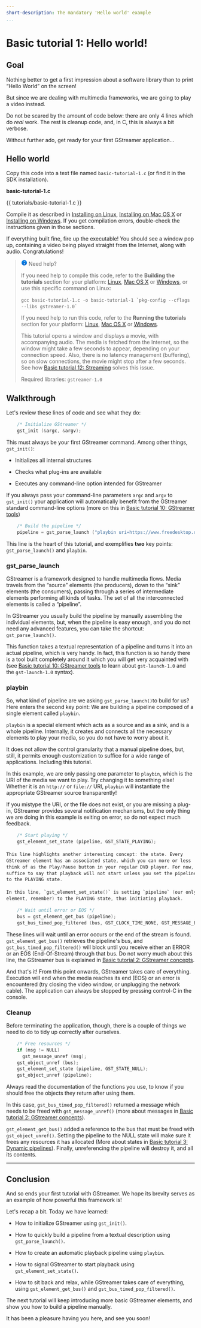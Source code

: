 ```yaml
---
short-description: The mandatory 'Hello world' example
...
```


# Basic tutorial 1: Hello world!

## Goal

Nothing better to get a first impression about a software library than
to print “Hello World” on the screen!

But since we are dealing with multimedia frameworks, we are going to
play a video instead.

Do not be scared by the amount of code below: there are only 4 lines
which do *real* work. The rest is cleanup code, and, in C, this is
always a bit verbose.

Without further ado, get ready for your first GStreamer application...

## Hello world

Copy this code into a text file named `basic-tutorial-1.c` (or find it
in the SDK installation).

**basic-tutorial-1.c**

{{ tutorials/basic-tutorial-1.c }}

Compile it as described in [Installing on Linux], [Installing on Mac OS
X] or [Installing on Windows]. If you get compilation errors,
double-check the instructions given in those sections.

If everything built fine, fire up the executable! You should see a
window pop up, containing a video being played straight from the
Internet, along with audio. Congratulations!

> ![Information] Need help?
>
> If you need help to compile this code, refer to the **Building the
> tutorials** section for your platform: [Linux], [Mac OS X] or
> [Windows], or use this specific command on Linux:
>
> `` gcc basic-tutorial-1.c -o basic-tutorial-1 `pkg-config --cflags --libs gstreamer-1.0` ``
>
> If you need help to run this code, refer to the **Running the
> tutorials** section for your platform: [Linux][1], [Mac OS X][2] or
> [Windows][3].
>
> This tutorial opens a window and displays a movie, with accompanying
> audio. The media is fetched from the Internet, so the window might
> take a few seconds to appear, depending on your connection speed.
> Also, there is no latency management (buffering), so on slow
> connections, the movie might stop after a few seconds. See how [Basic
> tutorial 12: Streaming] solves this issue.
>
> Required libraries: `gstreamer-1.0`

## Walkthrough

Let's review these lines of code and see what they do:

``` c
    /* Initialize GStreamer */
    gst_init (&argc, &argv);
```

This must always be your first GStreamer command. Among other things,
`gst_init()`:

-   Initializes all internal structures

-   Checks what plug-ins are available

-   Executes any command-line option intended for GStreamer

If you always pass your command-line parameters
`argc` and `argv` to `gst_init()` your application will automatically
benefit from the GStreamer standard command-line options (more on this
in [Basic tutorial 10: GStreamer tools])

``` c
    /* Build the pipeline */
    pipeline = gst_parse_launch ("playbin uri=https://www.freedesktop.org/software/gstreamer-sdk/data/media/sintel_trailer-480p.webm", NULL);
```

This line is the heart of this tutorial, and exemplifies **two** key
points: `gst_parse_launch()` and `playbin`.

### gst\_parse\_launch

GStreamer is a framework designed to handle multimedia flows. Media
travels from the “source” elements (the producers), down to the “sink”
elements (the consumers), passing through a series of intermediate
elements performing all kinds of tasks. The set of all the
interconnected elements is called a “pipeline”.

In GStreamer you usually build the pipeline by manually assembling the
individual elements, but, when the pipeline is easy enough, and you do
not need any advanced features, you can take the shortcut:
`gst_parse_launch()`.

This function takes a textual representation of a pipeline and turns it
into an actual pipeline, which is very handy. In fact, this function is
so handy there is a tool built completely around it which you will get
very acquainted with (see [Basic tutorial 10: GStreamer tools][Basic
tutorial 10: GStreamer tools] to learn about `gst-launch-1.0` and the
`gst-launch-1.0` syntax).

### playbin

So, what kind of pipeline are we asking `gst_parse_launch()`to build for
us? Here enters the second key point: We are building a pipeline
composed of a single element called `playbin`.

`playbin` is a special element which acts as a source and as a sink, and
is a whole pipeline. Internally, it creates and connects all the
necessary elements to play your media, so you do not have to worry about
it.

It does not allow the control granularity that a manual pipeline does,
but, still, it permits enough customization to suffice for a wide range
of applications. Including this tutorial.

In this example, we are only passing one parameter to `playbin`, which
is the URI of the media we want to play. Try changing it to something
else! Whether it is an `http://` or `file://` URI, `playbin` will
instantiate the appropriate GStreamer source transparently!

If you mistype the URI, or the file does not exist, or you are missing a
plug-in, GStreamer provides several notification mechanisms, but the
only thing we are doing in this example is exiting on error, so do not
expect much feedback.

``` c
    /* Start playing */
    gst_element_set_state (pipeline, GST_STATE_PLAYING);

This line highlights another interesting concept: the state. Every
GStreamer element has an associated state, which you can more or less
think of as the Play/Pause button in your regular DVD player. For now,
suffice to say that playback will not start unless you set the pipeline
to the PLAYING state.

In this line, `gst_element_set_state()` is setting `pipeline` (our only
element, remember) to the PLAYING state, thus initiating playback.
```

``` c
    /* Wait until error or EOS */
    bus = gst_element_get_bus (pipeline);
    gst_bus_timed_pop_filtered (bus, GST_CLOCK_TIME_NONE, GST_MESSAGE_ERROR | GST_MESSAGE_EOS);
```

These lines will wait until an error occurs or the end of the stream is
found. `gst_element_get_bus()` retrieves the pipeline's bus, and
`gst_bus_timed_pop_filtered()` will block until you receive either an
ERROR or an EOS (End-Of-Stream) through that bus. Do not worry much
about this line, the GStreamer bus is explained in [Basic tutorial 2:
GStreamer concepts].

And that's it! From this point onwards, GStreamer takes care of
everything. Execution will end when the media reaches its end (EOS) or
an error is encountered (try closing the video window, or unplugging the
network cable). The application can always be stopped by pressing
control-C in the console.

### Cleanup

Before terminating the application, though, there is a couple of things
we need to do to tidy up correctly after ourselves.

``` c
    /* Free resources */
    if (msg != NULL)
      gst_message_unref (msg);
    gst_object_unref (bus);
    gst_element_set_state (pipeline, GST_STATE_NULL);
    gst_object_unref (pipeline);
```

Always read the documentation of the functions you use, to know if you
should free the objects they return after using them.

In this case, `gst_bus_timed_pop_filtered()` returned a message which
needs to be freed with `gst_message_unref()` (more about messages in
[Basic tutorial 2: GStreamer concepts][Basic tutorial 2: GStreamer
concepts]).

`gst_element_get_bus()` added a reference to the bus that must be freed
with `gst_object_unref()`. Setting the pipeline to the NULL state will
make sure it frees any resources it has allocated (More about states in
[Basic tutorial 3: Dynamic pipelines]). Finally, unreferencing the
pipeline will destroy it, and all its contents.

_______________________________________________________________________________

## Conclusion

And so ends your first tutorial with GStreamer. We hope its brevity
serves as an example of how powerful this framework is!

Let's recap a bit. Today we have learned:

-   How to initialize GStreamer using `gst_init()`.

-   How to quickly build a pipeline from a textual description using
    `gst_parse_launch()`.

-   How to create an automatic playback pipeline using `playbin`.

-   How to signal GStreamer to start playback using
    `gst_element_set_state()`.

-   How to sit back and relax, while GStreamer takes care of everything,
    using `gst_element_get_bus()` and `gst_bus_timed_pop_filtered()`.

The next tutorial will keep introducing more basic GStreamer elements,
and show you how to build a pipeline manually.

It has been a pleasure having you here, and see you soon!

  [Installing on Linux]: sdk-installing-on-linux.md
  [Installing on Mac OS X]: sdk-installing-on-mac-osx.md
  [Installing on Windows]: sdk-installing-on-windows.md
  [Information]: images/icons/emoticons/information.png
  [Linux]: sdk-installing-on-linux.md#InstallingonLinux-Build
  [Mac OS X]: sdk-installing-on-mac-osx.md#InstallingonMacOSX-Build
  [Windows]: sdk-installing-on-windows.md#InstallingonWindows-Build
  [1]: sdk-installing-on-linux.md#InstallingonLinux-Run
  [2]: sdk-installing-on-mac-osx.md#InstallingonMacOSX-Run
  [3]: sdk-installing-on-windows.md#InstallingonWindows-Run
  [Basic tutorial 12: Streaming]: sdk-basic-tutorial-streaming.md
  [Basic tutorial 10: GStreamer tools]: sdk-basic-tutorial-gstreamer-tools.md
  [Basic tutorial 2: GStreamer concepts]: sdk-basic-tutorial-concepts.md
  [Basic tutorial 3: Dynamic pipelines]: sdk-basic-tutorial-dynamic-pipelines.md
